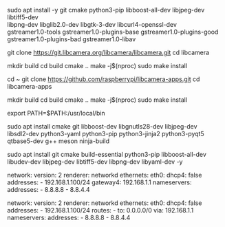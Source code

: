 sudo apt install -y git cmake python3-pip libboost-all-dev libjpeg-dev libtiff5-dev \
    libpng-dev libglib2.0-dev libgtk-3-dev libcurl4-openssl-dev \
    gstreamer1.0-tools gstreamer1.0-plugins-base gstreamer1.0-plugins-good \
    gstreamer1.0-plugins-bad gstreamer1.0-libav


git clone https://git.libcamera.org/libcamera/libcamera.git
cd libcamera

mkdir build
cd build
cmake ..
make -j$(nproc)
sudo make install

cd ~
git clone https://github.com/raspberrypi/libcamera-apps.git
cd libcamera-apps

mkdir build
cd build
cmake ..
make -j$(nproc)
sudo make install

export PATH=$PATH:/usr/local/bin

sudo apt install cmake git libboost-dev libgnutls28-dev libjpeg-dev \
libsdl2-dev python3-yaml python3-pip python3-jinja2 python3-pyqt5 \
qtbase5-dev g++ meson ninja-build

sudo apt install git cmake build-essential python3-pip libboost-all-dev libudev-dev libjpeg-dev libtiff5-dev libpng-dev libyaml-dev -y

network:
  version: 2
  renderer: networkd
  ethernets:
    eth0:
      dhcp4: false
      addresses:
        - 192.168.1.100/24
      gateway4: 192.168.1.1
      nameservers:
        addresses:
          - 8.8.8.8
          - 8.8.4.4


network:
  version: 2
  renderer: networkd
  ethernets:
    eth0:
      dhcp4: false
      addresses:
        - 192.168.1.100/24
      routes:
        - to: 0.0.0.0/0
          via: 192.168.1.1
      nameservers:
        addresses:
          - 8.8.8.8
          - 8.8.4.4


